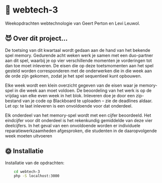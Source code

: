 
# 👹 webtech-3

Weekopdrachten webtechnologie van Geert Perton en Levi Leuwol.


## 😈 Over dit project...
De toetsing van dit kwartaal wordt gedaan aan de hand van het bekende spel memory. Gedurende acht weken werk je samen met een duo-partner aan dit spel, waarbij je op vier verschillende momenten je vorderingen tot dan toe moet inleveren. De eisen die op deze toetsmomenten aan het spel gesteld worden corresponderen met de onderwerken die in die week aan de orde zijn gekomen, zodat je het spel sequentieel kunt opbouwen.

Elke week wordt een klein overzicht gegeven van de eisen waar je memory-spel in die week aan moet voldoen. De beoordeling van het werk is op de vrijdag van elke even week in het blok. Inleveren doe je door een zip-bestand van je code op Blackboard te uploaden – zie de deadlines aldaar. Let op: te laat inleveren is een onvoldoende voor dat onderdeel.

Elk onderdeel van het memory-spel wordt met een cijfer beoordeeld. Het eindcijfer voor dit onderdeel is het rekenkundig gemiddelde van deze vier deelcijfers. In het geval van een onvoldoende worden er individuele reparatiewerkzaamheden afgesproken, die studenten in de daaropvolgende week moeten uitvoeren


## 🌞 Installatie

Installatie van de opdrachten:

```bash
    cd webtech-3
    php -S localhost:3000
```
    